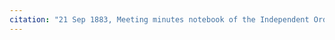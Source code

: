 ```yaml
---
citation: "21 Sep 1883, Meeting minutes notebook of the Independent Order of Good Templars, High Bridge Lodge No. 296, Tompkins County History Center, Ithaca NY."
---
```



